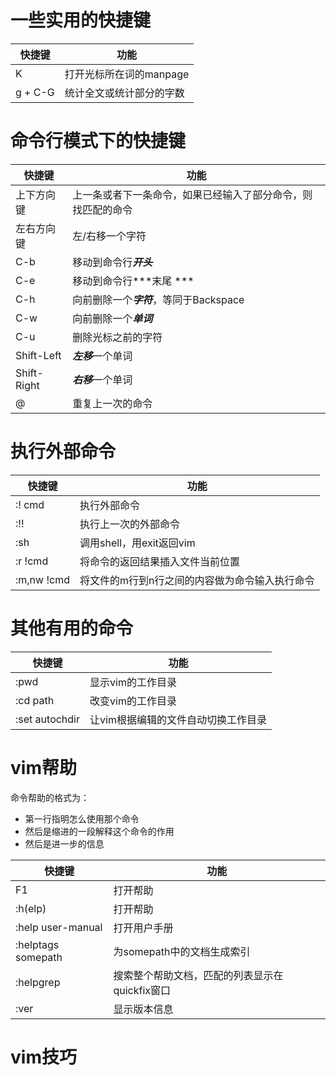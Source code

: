 # 一些实用的快捷键
|快捷键 | 功能 |
|--- |--- |
|K | 打开光标所在词的manpage |
|g + C-G | 统计全文或统计部分的字数 |

# 命令行模式下的快捷键
|快捷键 | 功能 |
|--- |--- |
|上下方向键 | 上一条或者下一条命令，如果已经输入了部分命令，则找匹配的命令 |
|左右方向键 | 左/右移一个字符 |
|C-b | 移动到命令行***开头*** |
|C-e | 移动到命令行***末尾 ***|
|C-h | 向前删除一个***字符***，等同于Backspace|
|C-w | 向前删除一个***单词*** |
|C-u | 删除光标之前的字符 |
|Shift-Left | ***左移***一个单词 |
|Shift-Right | ***右移***一个单词 |
|@ | 重复上一次的命令|


# 执行外部命令
|快捷键 | 功能 |
|--- |--- |
|:! cmd | 执行外部命令 |
|:!! | 执行上一次的外部命令 |
|:sh | 调用shell，用exit返回vim |
|:r !cmd | 将命令的返回结果插入文件当前位置 |
|:m,nw !cmd |将文件的m行到n行之间的内容做为命令输入执行命令 |


# 其他有用的命令
|快捷键 | 功能 |
|--- |--- |
|:pwd | 显示vim的工作目录 |
|:cd path | 改变vim的工作目录 |
|:set autochdir | 让vim根据编辑的文件自动切换工作目录 |

# vim帮助
命令帮助的格式为：
- 第一行指明怎么使用那个命令
- 然后是缩进的一段解释这个命令的作用
- 然后是进一步的信息

|快捷键 | 功能 |
|--- |--- |
|F1 | 打开帮助 |
|:h(elp) | 打开帮助 |
|:help user-manual | 打开用户手册 |
|:helptags somepath | 为somepath中的文档生成索引 |
|:helpgrep | 搜索整个帮助文档，匹配的列表显示在quickfix窗口 |
|:ver | 显示版本信息 |


# vim技巧